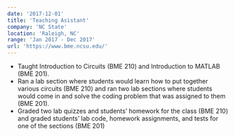 ```yaml
---
date: '2017-12-01'
title: 'Teaching Asistant'
company: 'NC State'
location: 'Raleigh, NC'
range: 'Jan 2017 - Dec 2017'
url: 'https://www.bme.ncsu.edu/'
---
```


- Taught Introduction to Circuits (BME 210) and Introduction to MATLAB (BME 201).
- Ran a lab section where students would learn how to put together various circuits (BME 210) and ran two lab sections where students would come in and solve the coding problem that was assigned to them (BME 201).
- Graded two lab quizzes and students’ homework for the class (BME 210) and graded students’ lab code, homework assignments, and tests for one of the sections (BME 201)
